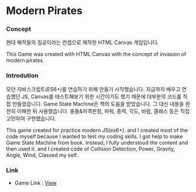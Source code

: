 # Modern Pirates

### Concept
현대 해적들의 침공이라는 컨셉으로 제작한 HTML Canvas 게임입니다. 

This Game was created with HTML Canvas with the concept of invasion of modern pirates.

### Introdution
모던 자바스크립트(ES6+)를 연습하기 위해 만들기 시작했습니다. 지금까지 배우고 연습했던 JS, Canvas를 테스트해보기 위한 시간이기도 했기 때문에 대부분의 코드를 직접 만들었습니다. Game State Machine은 책의 도움을 받았습니다. 그 대신 내용을 완전히 이해한 뒤 사용했습니다. 충돌&피격판정, 파워, 중력, 각도, 바람, 클래스 등은 직접 고민하여 구현했습니다.

This game created for practice modern JS(es6+). and I created most of the code myself because I wanted to test my coding skills. I got help to make Game State Machine from book. Instead, I fully understood the content and then used it. and I created code of Collision Detection, Power, Gravity, Angle, Wind, Classed my self.

### Link
+ Game Link : [View](http://modern-pirates.s3-website.ap-northeast-2.amazonaws.com/)